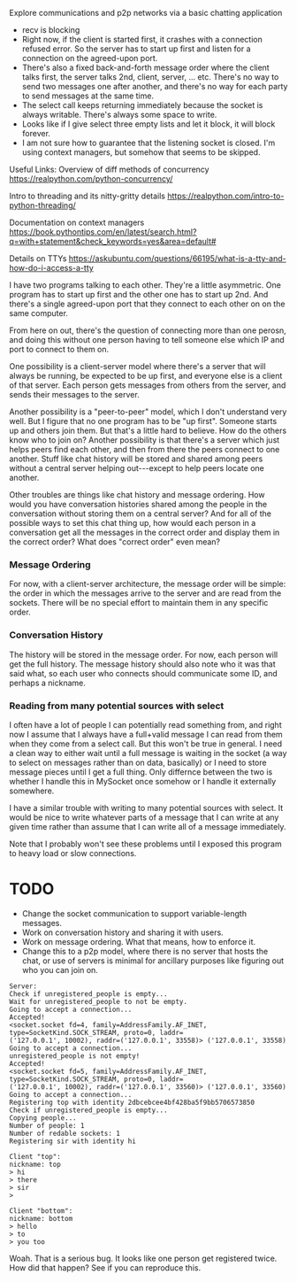 Explore communications and p2p networks via a basic chatting
application

- recv is blocking
- Right now, if the client is started first, it crashes with a
  connection refused error. So the server has to start up first and
  listen for a connection on the agreed-upon port.
- There's also a fixed back-and-forth message order where the client
  talks first, the server talks 2nd, client, server, ... etc. There's
  no way to send two messages one after another, and there's no way
  for each party to send messages at the same time.
- The select call keeps returning immediately because the socket is
  always writable. There's always some space to write.
- Looks like if I give select three empty lists and let it block, it
  will block forever.
- I am not sure how to guarantee that the listening socket is closed.
  I'm using context managers, but somehow that seems to be skipped.

Useful Links:
Overview of diff methods of concurrency
https://realpython.com/python-concurrency/

Intro to threading and its nitty-gritty details
https://realpython.com/intro-to-python-threading/

Documentation on context managers
https://book.pythontips.com/en/latest/search.html?q=with+statement&check_keywords=yes&area=default#

Details on TTYs
https://askubuntu.com/questions/66195/what-is-a-tty-and-how-do-i-access-a-tty

I have two programs talking to each other. They're a little
asymmetric. One program has to start up first and the other one has to
start up 2nd. And there's a single agreed-upon port that they connect
to each other on on the same computer.

From here on out, there's the question of connecting more than one
perosn, and doing this without one person having to tell someone else
which IP and port to connect to them on.

One possibility is a client-server model where there's a server that
will always be running, be expected to be up first, and everyone else
is a client of that server. Each person gets messages from others from
the server, and sends their messages to the server.

Another possibility is a "peer-to-peer" model, which I don't
understand very well. But I figure that no one program has to be "up
first". Someone starts up and others join them. But that's a little
hard to believe. How do the others know who to join on? Another
possibility is that there's a server which just helps peers find each
other, and then from there the peers connect to one another. Stuff
like chat history will be stored and shared among peers without a
central server helping out---except to help peers locate one another.

Other troubles are things like chat history and message ordering. How
would you have conversation histories shared among the people in the
conversation without storing them on a central server? And for all of
the possible ways to set this chat thing up, how would each person in
a conversation get all the messages in the correct order and display
them in the correct order? What does "correct order" even mean?

### Message Ordering

For now, with a client-server architecture, the message order will be
simple: the order in which the messages arrive to the server and are
read from the sockets. There will be no special effort to maintain
them in any specific order.

### Conversation History

The history will be stored in the message order. For now, each person
will get the full history. The message history should also note who it
was that said what, so each user who connects should communicate some
ID, and perhaps a nickname.

### Reading from many potential sources with select

I often have a lot of people I can potentially read something from,
and right now I assume that I always have a full+valid message I can
read from them when they come from a select call. But this won't be
true in general. I need a clean way to either wait until a full
message is waiting in the socket (a way to select on messages rather
than on data, basically) or I need to store message pieces until I get
a full thing. Only differnce between the two is whether I handle this
in MySocket once somehow or I handle it externally somewhere.

I have a similar trouble with writing to many potential sources with
select. It would be nice to write whatever parts of a message that I
can write at any given time rather than assume that I can write all of
a message immediately.

Note that I probably won't see these problems until I exposed this
program to heavy load or slow connections.

TODO
====

- Change the socket communication to support variable-length messages.
- Work on conversation history and sharing it with users.
- Work on message ordering. What that means, how to enforce it.
- Change this to a p2p model, where there is no server that hosts the
  chat, or use of servers is minimal for ancillary purposes like
  figuring out who you can join on.

```
Server:
Check if unregistered_people is empty...
Wait for unregistered_people to not be empty.
Going to accept a connection...
Accepted!
<socket.socket fd=4, family=AddressFamily.AF_INET, type=SocketKind.SOCK_STREAM, proto=0, laddr=
('127.0.0.1', 10002), raddr=('127.0.0.1', 33558)> ('127.0.0.1', 33558)
Going to accept a connection...
unregistered_people is not empty!
Accepted!
<socket.socket fd=5, family=AddressFamily.AF_INET, type=SocketKind.SOCK_STREAM, proto=0, laddr=
('127.0.0.1', 10002), raddr=('127.0.0.1', 33560)> ('127.0.0.1', 33560)
Going to accept a connection...
Registering top with identity 2dbcebcee4bf428ba5f9bb5706573850
Check if unregistered_people is empty...
Copying people...
Number of people: 1
Number of redable sockets: 1
Registering sir with identity hi

Client "top":
nickname: top
> hi
> there
> sir
>

Client "bottom":
nickname: bottom
> hello
> to
> you too

```

Woah. That is a serious bug. It looks like one person get registered
twice. How did that happen? See if you can reproduce this.
